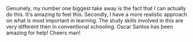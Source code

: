 Genuinely, my number one biggest take away is the fact that I can actually do this. It's amazing to feel this.
Secondly, I have a more realistic approach on what is most important in learning. The study skills involved in this are very different then in conventional schooling.
Oscar Santos has been amazing for help! Cheers man! 
